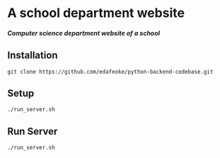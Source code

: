 #  A school department website

##### Computer science department website of a school

## Installation

    git clone https://github.com/edafeoke/python-backend-codebase.git

## Setup

    ./run_server.sh

## Run Server

    ./run_server.sh